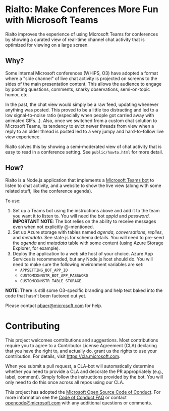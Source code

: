 # Rialto: Make Conferences More Fun with Microsoft Teams
Rialto improves the experience of using Microsoft Teams for conferences by showing a curated view of real-time channel chat activity that is optimized for viewing on a large screen.

## Why?

Some internal Microsoft conferences (WHiPS, O3) have adopted a format where a "side channel" of live chat activity is projected on screens to the sides of the main presentation content. This allows the audience to engage by posting questions, comments, snarky observations, semi-on-topic humor, etc.

In the past, the chat view would simply be a raw feed, updating whenever anything was posted. This proved to be a little too distracting and led to a low signal-to-noise ratio (especially when people got carried away with animated GIFs...). Also, once we switched from a custom chat solution to Microsoft Teams, its tendency to evict  newer threads from view when a reply to an older thread is posted led to a very jumpy and hard-to-follow live view experience.

Rialto solves this by showing a semi-moderated view of chat activity that is easy to read in a conference setting. See `public/howto.html` for more detail.

## How?

Rialto is a Node.js application that implements a [Microsoft Teams bot](https://docs.microsoft.com/en-us/microsoftteams/platform/concepts/bots/bots-overview) to listen to chat activity, and a website to show the live view (along with some related stuff, like the conference agenda).

To use:

1. Set up a Teams bot using the instructions above and add it to the team you want it to listen to. You will need the bot *appId* and *password*. **IMPORTANT NOTE**: The bot relies on the ability to receive messages even when not explicitly @-mentioned.
1. Set up Azure storage with tables named *agenda*, *conversations*, *replies*, and *metadata*. See state.js for schema details. You will need to pre-seed the *agenda* and *metadata* table with some content (using Azure Storage Explorer, for example). 
1. Deploy the application to a web site host of your choice. Azure App Services is recommended, but any Node.js host should do. You will need to make sure the following environment variables are set:
    * `APPSETTING_BOT_APP_ID`
    * `CUSTOMCONNSTR_BOT_APP_PASSWORD`
    * `CUSTOMCONNSTR_TABLE_STORAGE`

**NOTE**: There is still some O3-specific branding and help text baked into the code that hasn't been factored out yet.

Please contact [pbaer@microsoft.com](mailto:pbaer@microsoft.com) for help.

# Contributing

This project welcomes contributions and suggestions.  Most contributions require you to agree to a
Contributor License Agreement (CLA) declaring that you have the right to, and actually do, grant us
the rights to use your contribution. For details, visit https://cla.microsoft.com.

When you submit a pull request, a CLA-bot will automatically determine whether you need to provide
a CLA and decorate the PR appropriately (e.g., label, comment). Simply follow the instructions
provided by the bot. You will only need to do this once across all repos using our CLA.

This project has adopted the [Microsoft Open Source Code of Conduct](https://opensource.microsoft.com/codeofconduct/).
For more information see the [Code of Conduct FAQ](https://opensource.microsoft.com/codeofconduct/faq/) or
contact [opencode@microsoft.com](mailto:opencode@microsoft.com) with any additional questions or comments.
